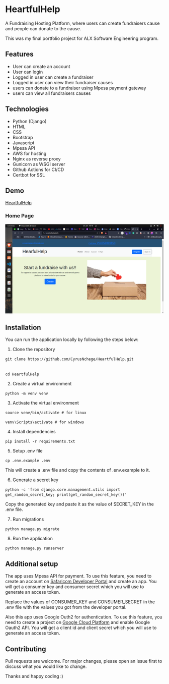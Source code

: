 # HeartfulHelp
A Fundraising Hosting Platform, where users can create fundraisers cause and people can donate to the cause.

This was my final portfolio project for ALX Software Engineering program.

## Features

- User can create an account
- User can login
- Logged in user can create a fundraiser
- Logged in user can view their fundraiser causes
- users can donate to a fundraiser using Mpesa payment gateway
- users can view all fundraisers causes

## Technologies
- Python (Django)
- HTML
- CSS
- Bootstrap
- Javascript
- Mpesa API
- AWS for hosting
- Nginx as reverse proxy
- Gunicorn as WSGI server
- Github Actions for CI/CD
- Certbot for SSL


## Demo

[HeartfulHelp](https://heartfulhelp.tech/)


### Home Page

![Alt text](image.png)

## Installation
You can run the application locally by following the steps below:

1. Clone the repository

```
git clone https://github.com/CyrusNchege/HeartfulHelp.git


cd HeartfulHelp

```
2. Create a virtual environment

```
python -m venv venv

```
3. Activate the virtual environment

```
source venv/bin/activate # for linux
```
```
venv\Scripts\activate # for windows

```


4. Install dependencies

```
pip install -r requirements.txt
```

5. Setup .env file

```
cp .env.example .env
```
This will create a .env file and copy the contents of .env.example to it.

6. Generate a secret key

```
python -c 'from django.core.management.utils import get_random_secret_key; print(get_random_secret_key())'
```

Copy the generated key and paste it as the value of SECRET_KEY in the .env file.


7. Run migrations

```
python manage.py migrate
```

8. Run the application

```
python manage.py runserver
```

## Additional setup
The app uses Mpesa API for payment. To use this feature, you need to create an account on [Safaricom Developer Portal](https://developer.safaricom.co.ke/) and create an app. You will get a consumer key and consumer secret which you will use to generate an access token. 

Replace the values of CONSUMER_KEY and CONSUMER_SECRET in the .env file with the values you got from the developer portal.

Also this app uses Google Outh2 for authentication. To use this feature, you need to create a project on [Google Cloud Platform](https://console.cloud.google.com/) and enable Google Oauth2 API. You will get a client id and client secret which you will use to generate an access token.


## Contributing
Pull requests are welcome. For major changes, please open an issue first to discuss what you would like to change.


Thanks and happy coding :)
